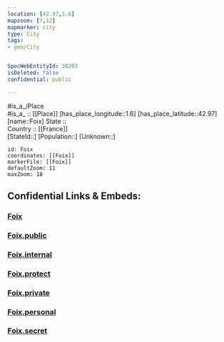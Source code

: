 ```yaml
---
location: [42.97,1.6] 
mapzoom: [7,12] 
mapmarker: city 
type: City
tags:
- geo/City


SpocWebEntityId: 30203
isDeleted: false
confidential: public

---
```

#is_a_/Place  
#is_a_ :: [[Place]] 
[has_place_longitude::1.6] 
[has_place_latitude::42.97] 
[name::Foix] 
State ::  
Country :: [[France]]  
[StateId::] 
[Population::] 
[Unknown::] 


```leaflet
id: Foix
coordinates: [[Foix]] 
markerFile: [[Foix]] 
defaultZoom: 11 
maxZoom: 18
```


## Confidential Links & Embeds: 

### [Foix](/_Standards/Earth/Continent/Europe/Europe~West/France/regions~France/Occitanie/departments~Occitanie/Ariège/communes~Ariège/Foix/cities~Foix/Foix.md) 

### [Foix.public](/_public/Earth/Continent/Europe/Europe~West/France/regions~France/Occitanie/departments~Occitanie/Ariège/communes~Ariège/Foix/cities~Foix/Foix.public.md) 

### [Foix.internal](/_internal/Earth/Continent/Europe/Europe~West/France/regions~France/Occitanie/departments~Occitanie/Ariège/communes~Ariège/Foix/cities~Foix/Foix.internal.md) 

### [Foix.protect](/_protect/Earth/Continent/Europe/Europe~West/France/regions~France/Occitanie/departments~Occitanie/Ariège/communes~Ariège/Foix/cities~Foix/Foix.protect.md) 

### [Foix.private](/_private/Earth/Continent/Europe/Europe~West/France/regions~France/Occitanie/departments~Occitanie/Ariège/communes~Ariège/Foix/cities~Foix/Foix.private.md) 

### [Foix.personal](/_personal/Earth/Continent/Europe/Europe~West/France/regions~France/Occitanie/departments~Occitanie/Ariège/communes~Ariège/Foix/cities~Foix/Foix.personal.md) 

### [Foix.secret](/_secret/Earth/Continent/Europe/Europe~West/France/regions~France/Occitanie/departments~Occitanie/Ariège/communes~Ariège/Foix/cities~Foix/Foix.secret.md)

